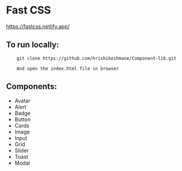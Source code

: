 # Fast CSS

https://fastcss.netlify.app/

## To run locally:

```
    git clone https://github.com/hrishikeshmane/Component-lib.git

    And open the index.html file in browser
```

## Components:

- Avatar
- Alert
- Badge
- Button
- Cards
- Image
- Input
- Grid
- Slider
- Toast
- Modal
